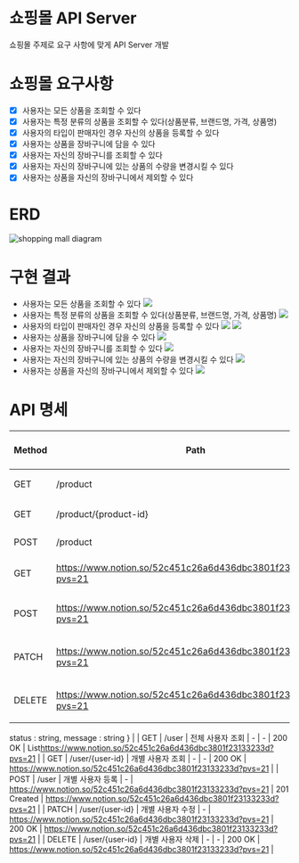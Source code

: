 # 쇼핑몰 API Server
쇼핑몰 주제로 요구 사항에 맞게 API Server 개발

# 쇼핑몰 요구사항
- [x] 사용자는 모든 상품을 조회할 수 있다
- [x] 사용자는 특정 분류의 상품을 조회할 수 있다(상품분류, 브랜드명, 가격, 상품명)    
- [x] 사용자의 타입이 판매자인 경우 자신의 상품을 등록할 수 있다    
- [x] 사용자는 상품을 장바구니에 담을 수 있다
- [x] 사용자는 자신의 장바구니를 조회할 수 있다   
- [x] 사용자는 자신의 장바구니에 있는 상품의 수량을 변경시킬 수 있다    
- [x] 사용자는 상품을 자신의 장바구니에서 제외할 수 있다

# ERD
![shopping mall diagram](/dbdiagram/shoppingmall%20diagram.png)

# 구현 결과
- 사용자는 모든 상품을 조회할 수 있다
    ![](/images/getProduct.png)
- 사용자는 특정 분류의 상품을 조회할 수 있다(상품분류, 브랜드명, 가격, 상품명)
    ![](/images/getProductFilter.png)
- 사용자의 타입이 판매자인 경우 자신의 상품을 등록할 수 있다
    ![](/images/postProduct.png)
    ![](/images/postProductAuth.png)
- 사용자는 상품을 장바구니에 담을 수 있다
    ![](/images/postBasket.png)
- 사용자는 자신의 장바구니를 조회할 수 있다
    ![](/images/getBasket.png)
- 사용자는 자신의 장바구니에 있는 상품의 수량을 변경시킬 수 있다
    ![](/images/patchBasket.png)
- 사용자는 상품을 자신의 장바구니에서 제외할 수 있다
    ![](/images/deleteBasket.png)

# API 명세

| Method | Path | Description | Request Header | Request Body | Response Status Code | Response Body |
| --- | --- | --- | --- | --- | --- | --- |
| GET | /product | 전체 상품 조회 | - | - | 200 OK | List<https://www.notion.so/52c451c26a6d436dbc3801f23133233d?pvs=21> |
| GET | /product/{product-id} | 개별 상품 조회 | - | - | 200 OK | https://www.notion.so/52c451c26a6d436dbc3801f23133233d?pvs=21 |
| POST | /product | 상품 등록 | - | https://www.notion.so/52c451c26a6d436dbc3801f23133233d?pvs=21 | 201 Created | List<https://www.notion.so/52c451c26a6d436dbc3801f23133233d?pvs=21> |
| GET | https://www.notion.so/52c451c26a6d436dbc3801f23133233d?pvs=21 | 사용자 장바구니 조회 | user-id : {user-id} | - | 200 OK | https://www.notion.so/52c451c26a6d436dbc3801f23133233d?pvs=21 |
| POST | https://www.notion.so/52c451c26a6d436dbc3801f23133233d?pvs=21 | 사용자 장바구니 상품 등록 | - | https://www.notion.so/52c451c26a6d436dbc3801f23133233d?pvs=21 | 201 Created | List<https://www.notion.so/52c451c26a6d436dbc3801f23133233d?pvs=21> |
| PATCH | https://www.notion.so/52c451c26a6d436dbc3801f23133233d?pvs=21 | 사용자 장바구니 상품 수량 수정 | - | https://www.notion.so/52c451c26a6d436dbc3801f23133233d?pvs=21 | 200 OK | https://www.notion.so/52c451c26a6d436dbc3801f23133233d?pvs=21 |
| DELETE | https://www.notion.so/52c451c26a6d436dbc3801f23133233d?pvs=21 | 사용자 장바구니 상품 제외 | - | - | 200 OK | {
status : string,
message : string
} |
| GET | /user | 전체 사용자 조회 | - | - | 200 OK | List<https://www.notion.so/52c451c26a6d436dbc3801f23133233d?pvs=21> |
| GET | /user/{user-id} | 개별 사용자 조회 | - | - | 200 OK | https://www.notion.so/52c451c26a6d436dbc3801f23133233d?pvs=21 |
| POST | /user | 개별 사용자 등록 | - | https://www.notion.so/52c451c26a6d436dbc3801f23133233d?pvs=21 | 201 Created | https://www.notion.so/52c451c26a6d436dbc3801f23133233d?pvs=21 |
| PATCH | /user/{user-id} | 개별 사용자 수정 | - | https://www.notion.so/52c451c26a6d436dbc3801f23133233d?pvs=21 | 200 OK | https://www.notion.so/52c451c26a6d436dbc3801f23133233d?pvs=21 |
| DELETE | /user/{user-id} | 개별 사용자 삭제 | - | - | 200 OK | https://www.notion.so/52c451c26a6d436dbc3801f23133233d?pvs=21 |
